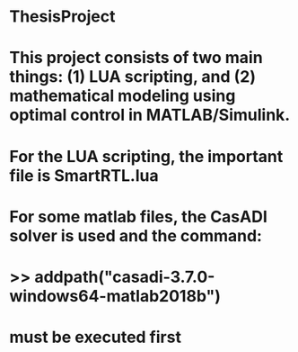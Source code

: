 # ThesisProject

# This project consists of two main things: (1) LUA scripting, and (2) mathematical modeling using optimal control in MATLAB/Simulink.
# For the LUA scripting, the important file is SmartRTL.lua
# For some matlab files, the CasADI solver is used and the command:
# >> addpath("casadi-3.7.0-windows64-matlab2018b")
# must be executed first
